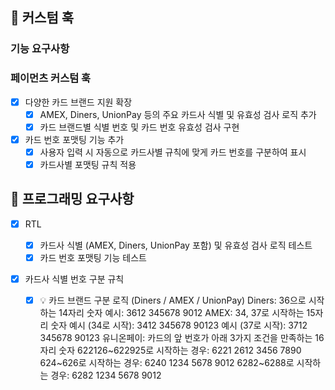 ## 📍 커스텀 훅

### 기능 요구사항

### 페이먼츠 커스텀 훅

- [x] 다양한 카드 브랜드 지원 확장
  - [x] AMEX, Diners, UnionPay 등의 주요 카드사 식별 및 유효성 검사 로직 추가
  - [x] 카드 브랜드별 식별 번호 및 카드 번호 유효성 검사 구현
- [x] 카드 번호 포맷팅 기능 추가
  - [x] 사용자 입력 시 자동으로 카드사별 규칙에 맞게 카드 번호를 구분하여 표시
  - [x] 카드사별 포맷팅 규칙 적용

## 📍 프로그래밍 요구사항

- [x] RTL

  - [x] 카드사 식별 (AMEX, Diners, UnionPay 포함) 및 유효성 검사 로직 테스트
  - [x] 카드 번호 포맷팅 기능 테스트

- [x] 카드사 식별 번호 구분 규칙
  - [x] 💡 카드 브랜드 구분 로직 (Diners / AMEX / UnionPay)
        Diners: 36으로 시작하는 14자리 숫자
        예시: 3612 345678 9012
        AMEX: 34, 37로 시작하는 15자리 숫자
        예시 (34로 시작): 3412 345678 90123
        예시 (37로 시작): 3712 345678 90123
        유니온페이: 카드의 앞 번호가 아래 3가지 조건을 만족하는 16자리 숫자
        622126~622925로 시작하는 경우: 6221 2612 3456 7890
        624~626로 시작하는 경우: 6240 1234 5678 9012
        6282~6288로 시작하는 경우: 6282 1234 5678 9012
